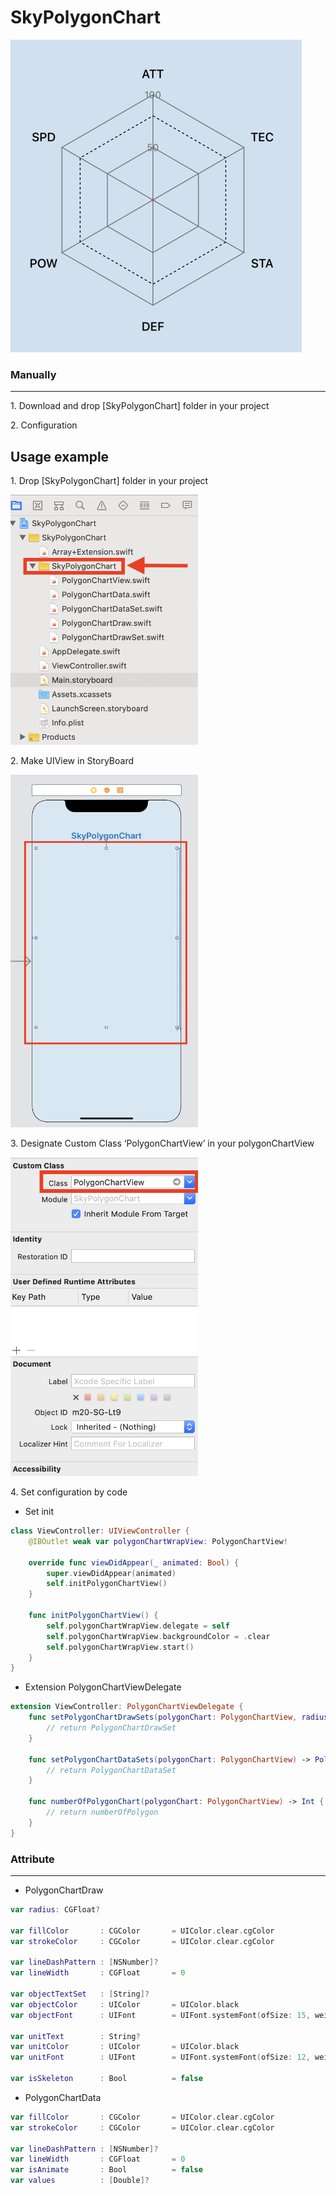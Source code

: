 # SkyPolygonChart

<img src='./Resource/pentagon_demo.gif' />

### Manually

-------------

1\. Download and drop [SkyPolygonChart] folder in your project

2\. Configuration

Usage example
-------------

1\. Drop  [SkyPolygonChart] folder in your project

<img src='./Resource/1.png' width="300" />

2\. Make UIView in StoryBoard

<img src='./Resource/2.png' width="300" />

3\. Designate Custom Class ‘PolygonChartView’ in your polygonChartView

<img src='./Resource/3.png' width="300" />

4\. Set configuration by code

- Set init

```swift
class ViewController: UIViewController {
    @IBOutlet weak var polygonChartWrapView: PolygonChartView!
    
    override func viewDidAppear(_ animated: Bool) {
        super.viewDidAppear(animated)
        self.initPolygonChartView()
    }
    
    func initPolygonChartView() {
        self.polygonChartWrapView.delegate = self
        self.polygonChartWrapView.backgroundColor = .clear
        self.polygonChartWrapView.start()
    }
}
```

- Extension PolygonChartViewDelegate
```swift
extension ViewController: PolygonChartViewDelegate {
    func setPolygonChartDrawSets(polygonChart: PolygonChartView, radius: CGFloat) -> PolygonChartDrawSet {
        // return PolygonChartDrawSet
    }
    
    func setPolygonChartDataSets(polygonChart: PolygonChartView) -> PolygonChartDataSet? {
        // return PolygonChartDataSet
    }
    
    func numberOfPolygonChart(polygonChart: PolygonChartView) -> Int {
        // return numberOfPolygon
    }
}
```

### Attribute

-------------

- PolygonChartDraw
```swift
var radius: CGFloat?

var fillColor       : CGColor       = UIColor.clear.cgColor
var strokeColor     : CGColor       = UIColor.clear.cgColor

var lineDashPattern : [NSNumber]?
var lineWidth       : CGFloat       = 0

var objectTextSet   : [String]?
var objectColor     : UIColor       = UIColor.black
var objectFont      : UIFont        = UIFont.systemFont(ofSize: 15, weight: .medium)

var unitText        : String?
var unitColor       : UIColor       = UIColor.black
var unitFont        : UIFont        = UIFont.systemFont(ofSize: 12, weight: .regular)

var isSkeleton      : Bool          = false
```

- PolygonChartData
```swift
var fillColor       : CGColor       = UIColor.clear.cgColor
var strokeColor     : CGColor       = UIColor.clear.cgColor

var lineDashPattern : [NSNumber]?
var lineWidth       : CGFloat       = 0
var isAnimate       : Bool          = false
var values          : [Double]?
```
